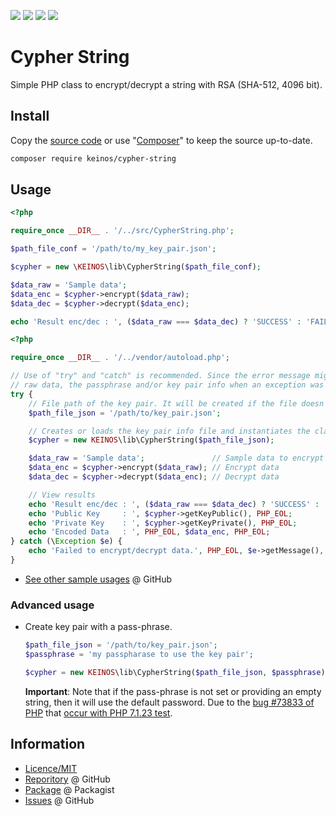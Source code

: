 [![](https://travis-ci.org/KEINOS/CypherString.svg?branch=master)](https://travis-ci.org/KEINOS/CypherString "View build status in Travis CI")
[![](https://coveralls.io/repos/github/KEINOS/CypherString/badge.svg?branch=master)](https://coveralls.io/github/KEINOS/CypherString?branch=master "Coverage Status in COVERALLS")
[![](https://img.shields.io/scrutinizer/quality/g/KEINOS/CypherString/master)](https://scrutinizer-ci.com/g/KEINOS/CypherString/build-status/master "Code quality in Scrutinizer")
[![](https://img.shields.io/packagist/php-v/keinos/cypher-string)](https://github.com/KEINOS/CypherString/blob/master/.travis.yml "PHP Version Support")

# Cypher String

Simple PHP class to encrypt/decrypt a string with RSA (SHA-512, 4096 bit).

## Install

Copy the [source code](https://github.com/KEINOS/CypherString/blob/master/src/CypherString.php) or use "[Composer](https://getcomposer.org/)" to keep the source up-to-date.

```bash
composer require keinos/cypher-string
```

## Usage

```php
<?php

require_once __DIR__ . '/../src/CypherString.php';

$path_file_conf = '/path/to/my_key_pair.json';

$cypher = new \KEINOS\lib\CypherString($path_file_conf);

$data_raw = 'Sample data';
$data_enc = $cypher->encrypt($data_raw);
$data_dec = $cypher->decrypt($data_enc);

echo 'Result enc/dec : ', ($data_raw === $data_dec) ? 'SUCCESS' : 'FAIL', PHP_EOL;
```

```php
<?php

require_once __DIR__ . '/../vendor/autoload.php';

// Use of "try" and "catch" is recommended. Since the error message might contain the
// raw data, the passphrase and/or key pair info when an exception was thrown.
try {
    // File path of the key pair. It will be created if the file doesn't exist.
    $path_file_json = '/path/to/key_pair.json';

    // Creates or loads the key pair info file and instantiates the class object
    $cypher = new KEINOS\lib\CypherString($path_file_json);

    $data_raw = 'Sample data';               // Sample data to encrypt
    $data_enc = $cypher->encrypt($data_raw); // Encrypt data
    $data_dec = $cypher->decrypt($data_enc); // Decrypt data

    // View results
    echo 'Result enc/dec : ', ($data_raw === $data_dec) ? 'SUCCESS' : 'FAIL', PHP_EOL;
    echo 'Public Key     : ', $cypher->getKeyPublic(), PHP_EOL;
    echo 'Private Key    : ', $cypher->getKeyPrivate(), PHP_EOL;
    echo 'Encoded Data   : ', PHP_EOL, $data_enc, PHP_EOL;
} catch (\Exception $e) {
    echo 'Failed to encrypt/decrypt data.', PHP_EOL, $e->getMessage(), PHP_EOL;
}
```

- [See other sample usages](https://github.com/KEINOS/CypherString/tree/master/samples) @ GitHub

### Advanced usage

- Create key pair with a pass-phrase.

  ```php
  $path_file_json = '/path/to/key_pair.json';
  $passphrase = 'my passpharase to use the key pair';

  $cypher = new KEINOS\lib\CypherString($path_file_json, $passphrase);
  ```
  **Important**: Note that if the pass-phrase is not set or providing an empty string, then it will use the default password. Due to the [bug #73833 of PHP](https://bugs.php.net/bug.php?id=73833) that [occur with PHP 7.1.23 test](https://travis-ci.org/github/KEINOS/CypherString/builds/697941898).

## Information

- [Licence/MIT](https://github.com/KEINOS/CypherString/blob/master/LICENSE)
- [Reporitory](https://github.com/KEINOS/CypherString) @ GitHub
- [Package](https://packagist.org/packages/keinos/cypher-string) @ Packagist
- [Issues](https://github.com/KEINOS/CypherString/issues) @ GitHub
